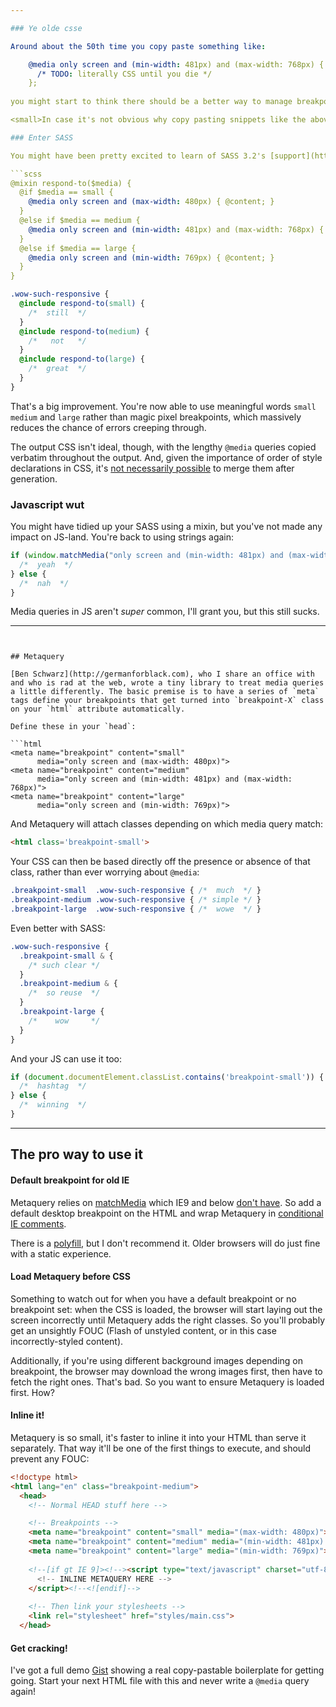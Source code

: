 ```yaml
---

### Ye olde csse

Around about the 50th time you copy paste something like:

	@media only screen and (min-width: 481px) and (max-width: 768px) {
      /* TODO: literally CSS until you die */
    };
    
you might start to think there should be a better way to manage breakpoints. 

<small>In case it's not obvious why copy pasting snippets like the above is a bad idea, you're propagating magic numbers, the chance of introducing errors is high (like two media queries that overlap or, worse, have a gap between them), and if you ever want to change breakpoints or introduce another, you're literally going to die of CSS (not a pretty way to go).</small>

### Enter SASS

You might have been pretty excited to learn of SASS 3.2's [support](http://thesassway.com/intermediate/responsive-web-design-in-sass-using-media-queries-in-sass-32/) for `@content` blocks in mixins, and started doing the following:

```scss
@mixin respond-to($media) {
  @if $media == small {
    @media only screen and (max-width: 480px) { @content; }
  }
  @else if $media == medium {
    @media only screen and (min-width: 481px) and (max-width: 768px) { @content; }
  }
  @else if $media == large {
    @media only screen and (min-width: 769px) { @content; }
  }
}    
```

```scss
.wow-such-responsive {
  @include respond-to(small) {
    /*  still  */
  }
  @include respond-to(medium) {
    /*   not   */
  }
  @include respond-to(large) {
    /*  great  */
  }
}
```
    
That's a big improvement. You're now able to use meaningful words `small` `medium` and `large` rather than magic pixel breakpoints, which massively reduces the chance of errors creeping through.

The output CSS isn't ideal, though, with the lengthy `@media` queries copied verbatim throughout the output. And, given the importance of order of style declarations in CSS, it's [not necessarily possible](https://github.com/css/csso/issues/162) to merge them after generation.

### Javascript wut

You might have tidied up your SASS using a mixin, but you've not made any impact on JS-land. You're back to using strings again:

```js
if (window.matchMedia("only screen and (min-width: 481px) and (max-width: 768px)").matches) {
  /*  yeah  */
} else {
  /*  nah  */
}
```

Media queries in JS aren't _super_ common, I'll grant you, but this still sucks.

---
```


## Metaquery

[Ben Schwarz](http://germanforblack.com), who I share an office with and who is rad at the web, wrote a tiny library to treat media queries a little differently. The basic premise is to have a series of `meta` tags define your breakpoints that get turned into `breakpoint-X` class on your `html` attribute automatically.

Define these in your `head`:

```html
<meta name="breakpoint" content="small"  
      media="only screen and (max-width: 480px)">
<meta name="breakpoint" content="medium" 
      media="only screen and (min-width: 481px) and (max-width: 768px)">
<meta name="breakpoint" content="large"  
      media="only screen and (min-width: 769px)">
```

And Metaquery will attach classes depending on which media query match:

```html
<html class='breakpoint-small'>
```

Your CSS can then be based directly off the presence or absence of that class, rather than ever worrying about `@media`:

```css
.breakpoint-small  .wow-such-responsive { /*  much  */ }
.breakpoint-medium .wow-such-responsive { /* simple */ }
.breakpoint-large  .wow-such-responsive { /*  wowe  */ }
```

Even better with SASS:

```scss
.wow-such-responsive {
  .breakpoint-small & {
    /* such clear */
  }
  .breakpoint-medium & {
    /*  so reuse  */
  }
  .breakpoint-large {
    /*    wow     */
  }
}
```

And your JS can use it too:

```js
if (document.documentElement.classList.contains('breakpoint-small')) {
  /*  hashtag  */
} else {
  /*  winning  */
}
```

---

## The pro way to use it

#### Default breakpoint for old IE
Metaquery relies on [matchMedia](https://developer.mozilla.org/en-US/docs/Web/API/Window.matchMedia) which IE9 and below [don't have](http://caniuse.com/#search=matchmedia). So add a default desktop breakpoint on the HTML and wrap Metaquery in [conditional IE comments](http://css-tricks.com/how-to-create-an-ie-only-stylesheet/).

There is a [polyfill](https://github.com/paulirish/matchMedia.js/), but I don't recommend it. Older browsers will do just fine with a static experience.

#### Load Metaquery before CSS

Something to watch out for when you have a default breakpoint or no breakpoint set: when the CSS is loaded, the browser will start laying out the screen incorrectly until Metaquery adds the right classes. So you'll probably get an unsightly FOUC (Flash of unstyled content, or in this case incorrectly-styled content).

Additionally, if you're using different background images depending on breakpoint, the browser may download the wrong images first, then have to fetch the right ones. That's bad. So you want to ensure Metaquery is loaded first. How?

#### Inline it!

Metaquery is so small, it's faster to inline it into your HTML than serve it separately. That way it'll be one of the first things to execute, and should prevent any FOUC:

```html
<!doctype html>
<html lang="en" class="breakpoint-medium">
  <head>
    <!-- Normal HEAD stuff here -->

	<!-- Breakpoints -->
    <meta name="breakpoint" content="small" media="(max-width: 480px)">
    <meta name="breakpoint" content="medium" media="(min-width: 481px) and (768px)">
    <meta name="breakpoint" content="large" media="(min-width: 769px)">
    
    <!--[if gt IE 9]><!--><script type="text/javascript" charset="utf-8">
      <!-- INLINE METAQUERY HERE -->  
    </script><!--<![endif]-->
    
    <!-- Then link your stylesheets -->
    <link rel="stylesheet" href="styles/main.css">
  </head>
```

#### Get cracking!
I've got a full demo [Gist](https://gist.github.com/geelen/8858962) showing a real copy-pastable boilerplate for getting going. Start your next HTML file with this and never write a `@media` query again!
